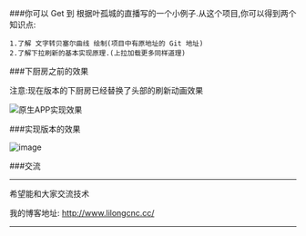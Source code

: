 ###你可以 Get 到
根据叶孤城的直播写的一个小例子.从这个项目,你可以得到两个知识点:


```
1.了解 文字转贝塞尔曲线 绘制(项目中有原地址的 Git 地址)
2.了解下拉刷新的基本实现原理.(上拉加载更多同样道理)
```

###下厨房之前的效果



注意:现在版本的下厨房已经替换了头部的刷新动画效果

![原生APP实现效果](http://www.lilongcnc.cc/lauren_picture/20160409/1.gif)


###实现版本的效果


![image](http://www.lilongcnc.cc/lauren_picture/20160409/2.gif)

###交流

---
希望能和大家交流技术

我的博客地址: <http://www.lilongcnc.cc/>

---



